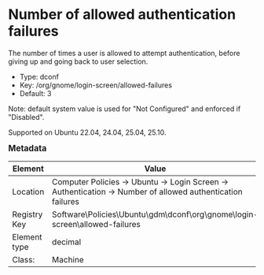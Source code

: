 # Number of allowed authentication failures

The number of times a user is allowed to attempt authentication, before giving up and going back to user selection.

- Type: dconf
- Key: /org/gnome/login-screen/allowed-failures
- Default: 3

Note: default system value is used for "Not Configured" and enforced if "Disabled".

Supported on Ubuntu 22.04, 24.04, 25.04, 25.10.



<span style="font-size: larger;">**Metadata**</span>

| Element      | Value            |
| ---          | ---              |
| Location     | Computer Policies -> Ubuntu -> Login Screen -> Authentication -> Number of allowed authentication failures    |
| Registry Key | Software\Policies\Ubuntu\gdm\dconf\org\gnome\login-screen\allowed-failures         |
| Element type | decimal |
| Class:       | Machine       |
